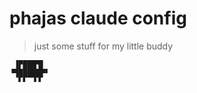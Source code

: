 # phajas claude config

> just some stuff for my little buddy

```
 ▐▛███▜▌  
▝▜█████▛▘ 
  ▘▘ ▝▝   
```
